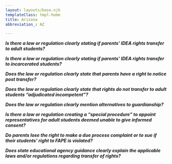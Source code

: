 ```yaml
---
layout: layouts/base.njk
templateClass: tmpl-home
title: Arizona
abbreviation_: AZ

---
```

**_Is there a law or regulation clearly stating if parents’ IDEA rights transfer to adult students?_**

**_Is there a law or regulation clearly stating if parents’ IDEA rights transfer to incarcerated students?_**

**_Does the law or regulation clearly state that parents have a right to notice post transfer?_**

**_Does the law or regulation clearly state that rights do not transfer to adult students “adjudicated incompetent”?_**

**_Does the law or regulation clearly mention alternatives to guardianship?_**

**_Is there a law or regulation creating a “special procedure” to appoint representatives for adult students deemed unable to give informed consent?_**

**_Do parents lose the right to make a due process complaint or to sue if their students’ right to FAPE is violated?_**

**_Does state educational agency guidance clearly explain the applicable laws and/or regulations regarding transfer of rights?_**